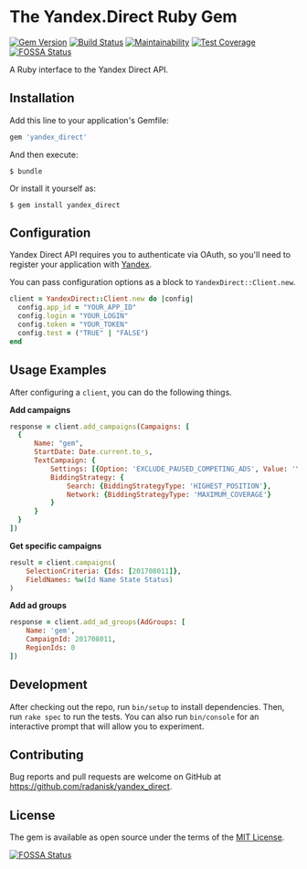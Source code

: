 # The Yandex.Direct Ruby Gem

[![Gem Version](https://badge.fury.io/rb/yandex_direct.svg)](https://badge.fury.io/rb/yandex_direct)
[![Build Status](https://travis-ci.org/radanisk/yandex_direct.svg?branch=master)](https://travis-ci.org/radanisk/yandex_direct)
[![Maintainability](https://api.codeclimate.com/v1/badges/4cdc27846467bc400f5a/maintainability)](https://codeclimate.com/github/radanisk/yandex_direct/maintainability)
[![Test Coverage](https://api.codeclimate.com/v1/badges/4cdc27846467bc400f5a/test_coverage)](https://codeclimate.com/github/radanisk/yandex_direct/test_coverage)
[![FOSSA Status](https://app.fossa.io/api/projects/git%2Bgithub.com%2Fradanisk%2Fyandex_direct.svg?type=shield)](https://app.fossa.io/projects/git%2Bgithub.com%2Fradanisk%2Fyandex_direct?ref=badge_shield)

A Ruby interface to the Yandex Direct API.

## Installation

Add this line to your application's Gemfile:

```ruby
gem 'yandex_direct'
```

And then execute:

    $ bundle

Or install it yourself as:

    $ gem install yandex_direct

## Configuration

Yandex Direct API requires you to authenticate via OAuth, so you'll need to register your application with [Yandex](https://oauth.yandex.ru/client/new).

You can pass configuration options as a block to `YandexDirect::Client.new`.

```ruby
client = YandexDirect::Client.new do |config|
  config.app_id = "YOUR_APP_ID"
  config.login = "YOUR_LOGIN"
  config.token = "YOUR_TOKEN"
  config.test = ("TRUE" | "FALSE")
end
```

## Usage Examples
After configuring a `client`, you can do the following things.

**Add campaigns**

```ruby
response = client.add_campaigns(Campaigns: [
  {
      Name: "gem",
      StartDate: Date.current.to_s,
      TextCampaign: {
          Settings: [{Option: 'EXCLUDE_PAUSED_COMPETING_ADS', Value: 'YES'}],
          BiddingStrategy: {
              Search: {BiddingStrategyType: 'HIGHEST_POSITION'},
              Network: {BiddingStrategyType: 'MAXIMUM_COVERAGE'}
          }
      }
  }
])
```

**Get specific campaigns**

```ruby
result = client.campaigns(
    SelectionCriteria: {Ids: [201708011]},
    FieldNames: %w(Id Name State Status)
)
```

**Add ad groups**

```ruby
response = client.add_ad_groups(AdGroups: [
    Name: 'gem',
    CampaignId: 201708011,
    RegionIds: 0
])
```


## Development

After checking out the repo, run `bin/setup` to install dependencies. Then, run `rake spec` to run the tests. You can also run `bin/console` for an interactive prompt that will allow you to experiment.

## Contributing

Bug reports and pull requests are welcome on GitHub at https://github.com/radanisk/yandex_direct.

## License

The gem is available as open source under the terms of the [MIT License](https://opensource.org/licenses/MIT).


[![FOSSA Status](https://app.fossa.io/api/projects/git%2Bgithub.com%2Fradanisk%2Fyandex_direct.svg?type=large)](https://app.fossa.io/projects/git%2Bgithub.com%2Fradanisk%2Fyandex_direct?ref=badge_large)